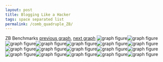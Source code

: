 ```yaml
---
layout: post
title: Blogging Like a Hacker
tags: space separated list
permalink: /comb_quadruple_ZB/
---
```


ZB Benchmarks
[previous graph](./comb_quadruple_SORTD/), [next graph](./comb_quintuple_A/)
<img src="./images/quadruple/ZB/ZB-AVL_box.png" alt="graph figure"><img src="./images/quadruple/ZB/ZB-A_box.png" alt="graph figure"><img src="./images/quadruple/ZB/ZB-CYPHERD_box.png" alt="graph figure"><img src="./images/quadruple/ZB/ZB-EGG_box.png" alt="graph figure"><img src="./images/quadruple/ZB/ZB-FACE_box.png" alt="graph figure"><img src="./images/quadruple/ZB/ZB-FLOYD_box.png" alt="graph figure"><img src="./images/quadruple/ZB/ZB-F_box.png" alt="graph figure"><img src="./images/quadruple/ZB/ZB-H_box.png" alt="graph figure"><img src="./images/quadruple/ZB/ZB-JSOND_box.png" alt="graph figure"><img src="./images/quadruple/ZB/ZB-K_box.png" alt="graph figure"><img src="./images/quadruple/ZB/ZB-O_box.png" alt="graph figure"><img src="./images/quadruple/ZB/ZB-PDFD_box.png" alt="graph figure"><img src="./images/quadruple/ZB/ZB-RB_box.png" alt="graph figure"><img src="./images/quadruple/ZB/ZB-ROD_box.png" alt="graph figure"><img src="./images/quadruple/ZB/ZB-SMATRIX_box.png" alt="graph figure"><img src="./images/quadruple/ZB/ZB-SORTD_box.png" alt="graph figure"><img src="./images/quadruple/ZB/ZB-ZB_box.png" alt="graph figure">